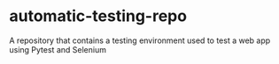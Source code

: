# automatic-testing-repo
A repository that contains a testing environment used to test a web app using Pytest and Selenium
